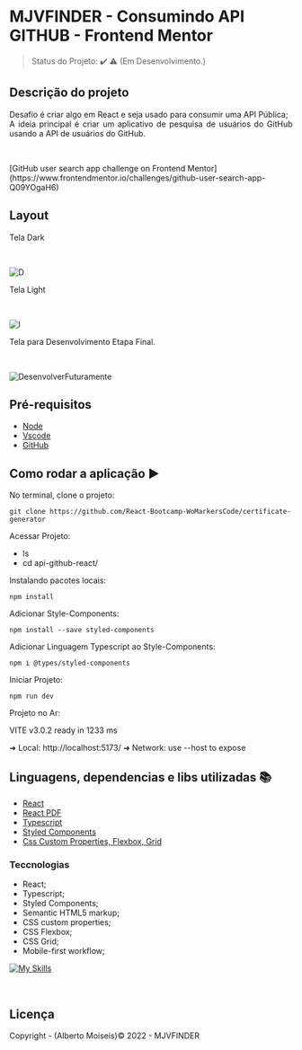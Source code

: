 <h1> MJVFINDER - Consumindo API GITHUB - Frontend Mentor</h1>

> Status do Projeto: :heavy_check_mark: :warning: (Em Desenvolvimento.)

## Descrição do projeto

<p align="justify">
  Desafio é criar algo em React e seja usado para consumir uma API Pública;<br>
  A ideia principal é criar um aplicativo de pesquisa de usuários do GitHub usando a API de usuários do GitHub.
</p>
<br>
<p>
   [GitHub user search app challenge on Frontend Mentor](https://www.frontendmentor.io/challenges/github-user-search-app-Q09YOgaH6)
</p>

## Layout

<p>Tela Dark</p><br>

![D](https://user-images.githubusercontent.com/107158442/207494425-052a1a68-4844-47bb-b1ef-3f3a2770221b.png)

<p>Tela Light</p><br>

![l](https://user-images.githubusercontent.com/107158442/207494502-cdaa8f51-80dc-410e-bd10-93d762b917dd.png)

<p>Tela para Desenvolvimento Etapa Final.</p><br>

![DesenvolverFuturamente](https://user-images.githubusercontent.com/107158442/207494580-e40e8776-4cc2-4213-b448-0331d55f20cc.png)



## Pré-requisitos

- [Node](https://nodejs.org/en/download/) <br>
- [Vscode](https://nodejs.org/en/download/)<br>
- [GitHub](https://nodejs.org/en/download/)<br>

## Como rodar a aplicação :arrow_forward:

No terminal, clone o projeto:

```
git clone https://github.com/React-Bootcamp-WoMarkersCode/certificate-generator
```

Acessar Projeto:

- ls
- cd api-github-react/

Instalando pacotes locais:

```
npm install
```

Adicionar Style-Components:

```
npm install --save styled-components
```

Adicionar Linguagem Typescript ao Style-Components:

```
npm i @types/styled-components
```

Iniciar Projeto:

```
npm run dev
```

Projeto no Ar:

VITE v3.0.2 ready in 1233 ms

➜ Local: http://localhost:5173/
➜ Network: use --host to expose

## Linguagens, dependencias e libs utilizadas :books:

- [React](https://pt-br.reactjs.org/docs/create-a-new-react-app.html)
- [React PDF](https://react-pdf.org/)
- [Typescript](https://pt-br.reactjs.org/docs/static-type-checking.html#typescript)
- [Styled Components](https://pt-br.reactjs.org/docs/legacy-context.html#how-to-use-context)
- [Css Custom Properties, Flexbox, Grid](https://pt-br.reactjs.org/docs/faq-styling.html#gatsby-focus-wrapper)

### Teccnologias

- React;
- Typescript;
- Styled Components;
- Semantic HTML5 markup;
- CSS custom properties;
- CSS Flexbox;
- CSS Grid;
- Mobile-first workflow;

[![My Skills](https://skillicons.dev/icons?i=html,css,js,react,typescript,api)](https://skillicons.dev)

<br>

## Licença

Copyright - (Alberto Moiseis):copyright: 2022 - MJVFINDER
